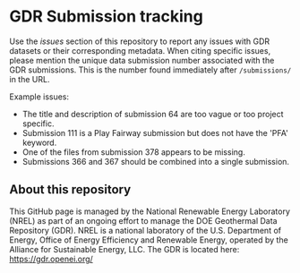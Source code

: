 # GDR Submission tracking
Use the *issues* section of this repository to report any issues with GDR datasets or their corresponding metadata.  When citing specific issues, please mention the unique data submission number associated with the GDR submissions.  This is the number found immediately after `/submissions/` in the URL.

Example issues:
* The title and description of submission 64 are too vague or too project specific.
* Submission 111 is a Play Fairway submission but does not have the 'PFA' keyword.
* One of the files from submission 378 appears to be missing.
* Submissions 366 and 367 should be combined into a single submission.

## About this repository
This GitHub page is managed by the National Renewable Energy Laboratory (NREL) as part of an ongoing effort to manage the DOE Geothermal Data Repository (GDR).  NREL is a national laboratory of the U.S. Department of Energy, Office of Energy Efficiency and Renewable Energy, operated by the Alliance for Sustainable Energy, LLC.  The GDR is located here: https://gdr.openei.org/
